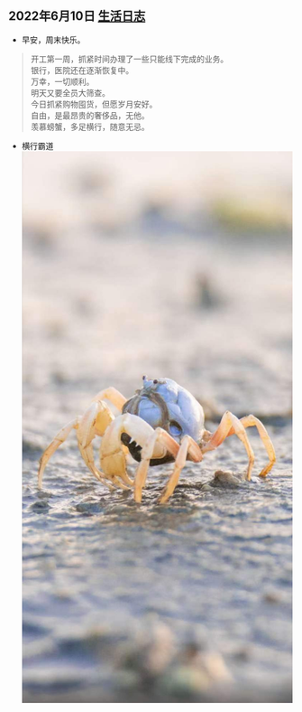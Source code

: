 ## 2022年6月10日  [生活日志](../life.md)

- 早安，周末快乐。
>  开工第一周，抓紧时间办理了一些只能线下完成的业务。  
银行，医院还在逐渐恢复中。  
万幸，一切顺利。  
明天又要全员大筛查。  
今日抓紧购物囤货，但愿岁月安好。  
自由，是最昂贵的奢侈品，无他。  
羡慕螃蟹，多足横行，随意无忌。  
>
- 横行霸道
![](../img/20220610.jpg)

  